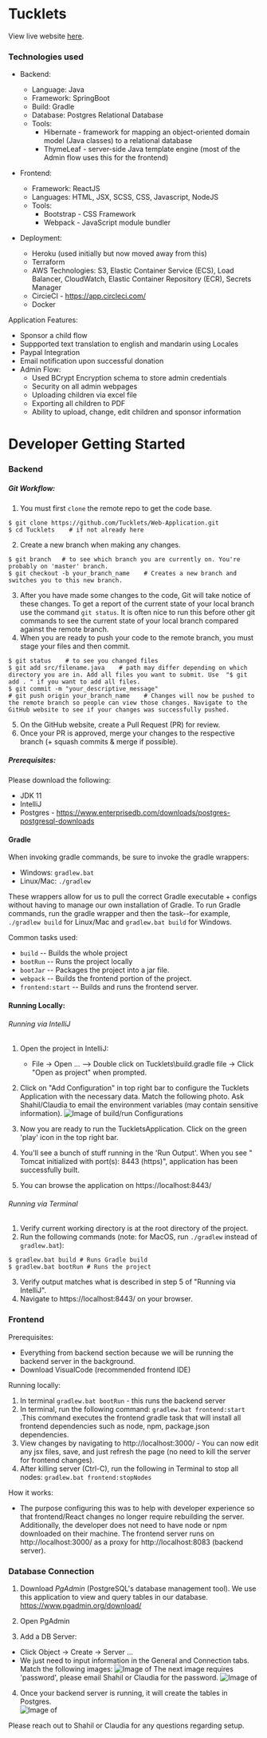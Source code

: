 # Tucklets

View live website [here](https://tucklets.net/).

### Technologies used
- Backend:
  - Language: Java
  - Framework: SpringBoot
  - Build: Gradle
  - Database: Postgres Relational Database 
  - Tools:
    - Hibernate - framework for mapping an object-oriented domain model (Java classes) to a relational database
    - ThymeLeaf - server-side Java template engine (most of the Admin flow uses this for the frontend)
- Frontend:
  - Framework: ReactJS
  - Languages: HTML, JSX, SCSS, CSS, Javascript, NodeJS 
  - Tools:
    - Bootstrap - CSS Framework
    - Webpack - JavaScript module bundler

- Deployment:
  - Heroku (used initially but now moved away from this)
  - Terraform
  - AWS Technologies: S3, Elastic Container Service (ECS), Load Balancer, CloudWatch, Elastic Container Repository (ECR), Secrets Manager
  - CircieCI - https://app.circleci.com/
  - Docker 
  

Application Features:
- Sponsor a child flow
- Suppported text translation to english and mandarin using Locales 
- Paypal Integration
- Email notification upon successful donation
- Admin Flow:
  - Used BCrypt Encryption schema to store admin credentials 
  - Security on all admin webpages
  - Uploading children via excel file
  - Exporting all children to PDF
  - Ability to upload, change, edit children and sponsor information

# Developer Getting Started

### Backend

##### Git Workflow:
1. You must first `clone` the remote repo to get the code base. 
```
$ git clone https://github.com/Tucklets/Web-Application.git
$ cd Tucklets    # if not already here
```
2. Create a new branch when making any changes.
```
$ git branch   # to see which branch you are currently on. You're probably on 'master' branch.
$ git checkout -b your_branch_name    # Creates a new branch and switches you to this new branch.
```
3. After you have made some changes to the code, Git will take notice of these changes. To get a report of the current state of your local branch use the command `git status`. It is often nice to run this before other git commands to see the current state of your local branch compared against the remote branch.
4. When you are ready to push your code to the remote branch, you must stage your files and then commit. 
```
$ git status    # to see you changed files
$ git add src/filename.java    # path may differ depending on which directory you are in. Add all files you want to submit. Use  "$ git add . " if you want to add all files.
$ git commit -m "your_descriptive_message" 
# git push origin your_branch_name    # Changes will now be pushed to the remote branch so people can view those changes. Navigate to the GitHub website to see if your changes was successfully pushed.

```
5. On the GitHub website, create a Pull Request (PR) for review.
6. Once your PR is approved, merge your changes to the respective branch (+ squash commits & merge if possible). 
 
 
##### Prerequisites:
Please download the following:
- JDK 11 
- IntelliJ 
- Postgres - https://www.enterprisedb.com/downloads/postgres-postgresql-downloads

#### Gradle
When invoking gradle commands, be sure to invoke the gradle wrappers:  
  - Windows: `gradlew.bat`  
  - Linux/Mac: `./gradlew` 
  
These wrappers allow for us to pull the correct Gradle executable + configs without having to manage our own installation of Gradle. To run Gradle commands, run the gradle wrapper and then the task--for example, `./gradlew build` for Linux/Mac and `gradlew.bat build` for Windows.

Common tasks used:
- `build` -- Builds the whole project
- `bootRun` -- Runs the project locally
- `bootJar` -- Packages the project into a jar file.
- `webpack` -- Builds the frontend portion of the project.
- `frontend:start` -- Builds and runs the frontend server.


#### Running Locally:  

###### Running via IntelliJ
1. Open the project in IntelliJ:
    - File -> Open ... --> Double click on Tucklets\build.gradle file -> Click "Open as project" when prompted.
2. Click on "Add Configuration" in top right bar to configure the Tucklets Application with the necessary data. Match the following photo. Ask Shahil/Claudia to email the environment variables (may contain sensitive information).
![Image of build/run Configurations](https://github.com/ShahilZ/Tucklets/blob/master/src/main/resources/static/images/readme/run-debug-configurations.JPG)

4. Now you are ready to run the TuckletsApplication. Click on the green 'play' icon in the top right bar.
5. You'll see a bunch of stuff running in the 'Run Output'. When you see " Tomcat initialized with port(s): 8443 (https)", application has been successfully built. 
4. You can browse the application on https://localhost:8443/

###### Running via Terminal
1. Verify current working directory is at the root directory of the project. 
2. Run the following commands (note: for MacOS, run `./gradlew` instead of `gradlew.bat`):
```
$ gradlew.bat build # Runs Gradle build
$ gradlew.bat bootRun # Runs the project
```
3. Verify output matches what is described in step 5 of "Running via IntelliJ".
4. Navigate to https://localhost:8443/ on your browser.


### Frontend

Prerequisites: 
  - Everything from backend section because we will be running the backend server in the background.
  - Download VisualCode (recommended frontend IDE)
  
Running locally:
  1. In terminal `gradlew.bat bootRun` - this runs the backend server
  2. In terminal, run the following command:
  `gradlew.bat frontend:start`
    .This command executes the frontend gradle task that will install all frontend dependencies such as node, npm, package.json dependencies. 
  3. View changes by navigating to http://localhost:3000/ 
    - You can now edit any jsx files, save, and just refresh the page (no need to kill the server for frontend changes). 
  5. After killing server (Ctrl-C), run the following in Terminal to stop all nodes:
     `gradlew.bat frontend:stopNodes`

How it works:
  - The purpose configuring this was to help with developer experience so that frontend/React changes no longer require rebuilding the server. Additionally, the developer does not need to have node or npm downloaded on their machine. The frontend server runs on http://localhost:3000/ as a proxy for http://localhost:8083 (backend server).


### Database Connection

1. Download *PgAdmin* (PostgreSQL's database management tool).   We use this application to view and query tables in our database. 
https://www.pgadmin.org/download/ 

2. Open PgAdmin
3. Add a DB Server:
  - Click Object -> Create -> Server ...
  - We just need to input information in the General and Connection tabs. Match the following images:
 ![Image of ](https://github.com/ShahilZ/Tucklets/blob/master/src/main/resources/static/images/readme/postgres-setup-general.JPG)
 The next image requires 'password', please email Shahil or Claudia for the password. 
 ![Image of ](https://github.com/ShahilZ/Tucklets/blob/master/src/main/resources/static/images/readme/postgres-setup-connection.JPG)

4. Once your backend server is running, it will create the tables in Postgres.  
 ![Image of ](https://github.com/ShahilZ/Tucklets/blob/master/src/main/resources/static/images/readme/postgres-sql-view.JPG)

Please reach out to Shahil or Claudia for any questions regarding setup. 
